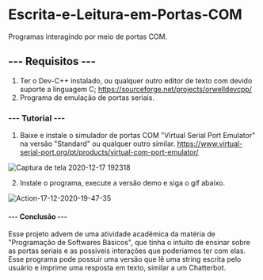 # Escrita-e-Leitura-em-Portas-COM
Programas interagindo por meio de portas COM.

## --- Requisitos ---
1. Ter o Dev-C++ instalado, ou qualquer outro editor de texto com devido suporte a linguagem C; https://sourceforge.net/projects/orwelldevcpp/
2. Programa de emulação de portas seriais.

### --- Tutorial ---

1. Baixe e instale o simulador de portas COM "Virtual Serial Port Emulator" na versão "Standard" ou qualquer outro similar.
https://www.virtual-serial-port.org/pt/products/virtual-com-port-emulator/

![Captura de tela 2020-12-17 192318](https://user-images.githubusercontent.com/34111368/102551420-326dd000-409e-11eb-9864-69616650a4f3.png)

2. Instale o programa, execute a versão demo e siga o gif abaixo.

![Action-17-12-2020-19-47-35](https://user-images.githubusercontent.com/34111368/102553140-220b2480-40a1-11eb-8bd2-66796878e061.gif)

#### --- Conclusão ---

Esse projeto advem de uma atividade acadêmica da matéria de "Programação de Softwares Básicos", que tinha o intuito de ensinar sobre as portas seriais e as possiveis interações que poderiamos ter com elas. Esse programa pode possuir uma versão que lê uma string escrita pelo usuário e imprime uma resposta em texto, similar a um Chatterbot.

